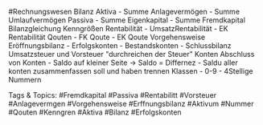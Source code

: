  #Rechnungswesen Bilanz
   Aktiva
    - Summe Anlagevermögen
    - Summe Umlaufvermögen
   Passiva
    - Summe Eigenkapital
    - Summe Fremdkapital
   Bilanzgleichung
 Kenngrößen
   Rentabilität
    - UmsatzRentabilität
    - EK Rentabilität
   Qouten
    - FK Qoute
    - EK Qoute
 Vorgehensweise
   Eröffnungsbilanz
    - Erfolgskonten
    - Bestandskonten
    - Schlussbilanz
 Umsatzsteuer und Vorsteuer
   "durchreichen der Steuer"
 Konten
   Abschluss von Konten
    - Saldo auf kleiner Seite -> Saldo = Differnez
    - Saldu aller konten zusammenfassen soll und haben trennen
   Klassen
    - 0-9
    - 4Stellige Nummern

   Tags & Topics:
   #Fremdkapital
   #Passiva
   #Rentabilitt
   #Vorsteuer
   #Anlagevermgen
   #Vorgehensweise
   #Erffnungsbilanz
   #Aktivum
   #Nummer
   #Qouten
   #Kenngren
   #Aktiva
   #Bilanz
   #Erfolgskonten